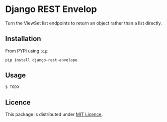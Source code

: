 # Django REST Envelop

Turn the ViewSet list endpoints to return an object rather than a list directly.

## Installation

From PYPi using `pip`:

```
pip install django-rest-envelope
```

## Usage

```python
$ TODO
```

## Licence

This package is distributed under [MIT Licence](./LICENCE).
